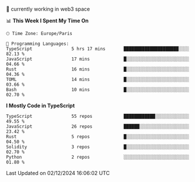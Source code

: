 🔭 currently working in web3 space

<!--START_SECTION:waka-->
📊 **This Week I Spent My Time On** 

```text
🕑︎ Time Zone: Europe/Paris

💬 Programming Languages: 
TypeScript               5 hrs 17 mins       █████████████████████░░░░   82.13 % 
JavaScript               17 mins             █░░░░░░░░░░░░░░░░░░░░░░░░   04.66 % 
Rust                     16 mins             █░░░░░░░░░░░░░░░░░░░░░░░░   04.36 % 
TOML                     14 mins             █░░░░░░░░░░░░░░░░░░░░░░░░   03.66 % 
Bash                     10 mins             █░░░░░░░░░░░░░░░░░░░░░░░░   02.70 % 
```

**I Mostly Code in TypeScript** 

```text
TypeScript               55 repos            ████████████░░░░░░░░░░░░░   49.55 % 
JavaScript               26 repos            ██████░░░░░░░░░░░░░░░░░░░   23.42 % 
Rust                     5 repos             █░░░░░░░░░░░░░░░░░░░░░░░░   04.50 % 
Solidity                 3 repos             █░░░░░░░░░░░░░░░░░░░░░░░░   02.70 % 
Python                   2 repos             ░░░░░░░░░░░░░░░░░░░░░░░░░   01.80 % 
```




 Last Updated on 02/12/2024 16:06:02 UTC
<!--END_SECTION:waka-->
